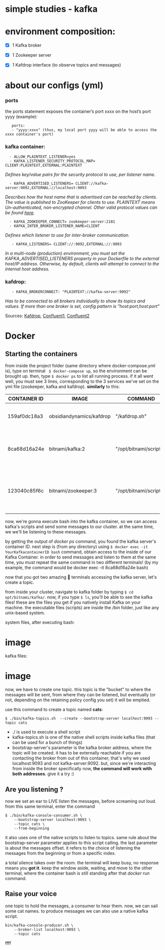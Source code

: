 # simple studies - kafka

# environment composition:
- [x] 1 Kafka broker
- [x] 1 Zookeeper server
- [x] 1 Kafdrop interface (to observe topics and messages)


# about our configs (yml)
### ports
  the ports statement exposes the container’s port xxxx on the host’s port yyyy (example):
  ```
     ports:
     - "yyyy:xxxx" (thus, my local port yyyy will be able to access the xxxx container's port)
   ```

### kafka container:
  ```
    - ALLOW_PLAINTEXT_LISTENER=yes
    - KAFKA_LISTENER_SECURITY_PROTOCOL_MAP= CLIENT:PLAINTEXT,EXTERNAL:PLAINTEXT     
   ```
  
  *Defines key/value pairs for the security protocol to use, per listener name.*
  ```
    - KAFKA_ADVERTISED_LISTENERS= CLIENT://kafka-server:9092,EXTERNAL://localhost:9093
   ```
  *Describes how the host name that is advertised can be reached by clients. The value is published to ZooKeeper for clients to use. PLAINTEXT means Un-authenticated, non-encrypted channel. Other valid protocol values can be found [here](https://kafka.apache.org/11/javadoc/org/apache/kafka/common/security/auth/SecurityProtocol.html).*
  ```
    - KAFKA_ZOOKEEPER_CONNECT= zookeeper-server:2181
    - KAFKA_INTER_BROKER_LISTENER_NAME=CLIENT
   ```
  *Defines which listener to use for inter-broker communication.* 
  ```
     - KAFKA_LISTENERS= CLIENT://:9092,EXTERNAL://:9093
   ```
  *In a multi-node (production) environment, you must set the KAFKA_ADVERTISED_LISTENERS property in your Dockerfile to the external host/IP address. Otherwise, by default, clients will attempt to connect to the internal host address.*

### kafdrop:
  ```
     - KAFKA_BROKERCONNECT: "PLAINTEXT://kafka-server:9092"
   ```
   *Has to be connected to all brokers individually to show its topics and values. If more than one broker is set, config pattern is "host:port,host:port"*

   Sources: 
   [Kafdrop](https://github.com/obsidiandynamics/kafdrop), [Confluent1](https://docs.confluent.io/platform/current/kafka/multi-node.html#), [Confluent2](https://docs.confluent.io/platform/current/installation/docker/config-reference.html)
# Docker
## Starting the containers

from inside the project folder (same directory where docker-compose.yml is), type on terminal ` $ docker-compose up`, so the environment can be brought up. 
then, type `$ docker ps` to list all running process. if it all went well, you must see 3 lines, corresponding to the 3 services we've set on the yml file (zookeeper, kafka and kafdrop). **similarly** to this:


| CONTAINER ID | IMAGE                    | COMMAND                | CREATED            | STATUS            | PORTS                                                                   | NAMES                    |
|--------------|--------------------------|------------------------|--------------------|-------------------|-------------------------------------------------------------------------|--------------------------|
| 159af0dc18a3 | obsidiandynamics/kafdrop | "/kafdrop.sh"          | About a minute ago | Up About a minute | 0.0.0.0:9000->9000/tcp, :::9000->9000/tcp                               | kafka_kafdrop_1          |
| 8ca68d16a24e | bitnami/kafka:2          | "/opt/bitnami/script…" | About a minute ago | Up About a minute | 0.0.0.0:9092-9093->9092-9093/tcp, :::9092-9093->9092-9093/tcp           | kafka_kafka-server_1     |
| 123040c85f6c | bitnami/zookeeper:3      | "/opt/bitnami/script…" | About a minute ago | Up About a minute | 2888/tcp, 3888/tcp, 0.0.0.0:2181->2181/tcp, :::2181->2181/tcp, 8080/tcp | kafka_zookeeper-server_1 |

now, we're gonna execute bash into the kafka container, so we can access kafka's scripts and send some messages to our cluster. at the same time, we we'll be listening to these messages.

by getting the output of *docker ps* command, you found the kafka server's container ID. next step is (from any directory) using `$ docker exec -it YourKafkacontainerID bash` command, obtain access to the inside of our Kafka Container. in order to send messages and listen to them at the same time, you must repeat the same command in two different terminals! (by my example, the command would be docker exec -it 8ca68d16a24e bash)

now that you got two amazing :ghost: terminals accessing the kafka server, let's create a topic.

from inside your cluster, navigate to kafka folder by typing `$ cd opt/bitnami/kafka/`. now, if you type `$ ls`, you'll be able to see the kafka files! these are the files you get if you natively install Kafka on your machine. the executable files (scripts) are inside the */bin* folder, just like any unix-based system.

system files, after executing bash:
# image

kafka files:

# image

now, we have to create one topic. this topic is the "bucket" to where the messages will be sent, from where they can be listened, but eventually (or not, depending on the retaining policy config you set) it will be emptied.

use this command to create a topic named **cats**:
```
$ ./bin/kafka-topics.sh  --create --bootstrap-server localhost:9093 --topic cats
```
- ./ is used to execute a shell script    
- kafka-topics.sh is one of the native shell scripts inside kafka files (that can be used for a bunch of things)
- bootstrap-server's parameter is the kafka broker address, where the topic will be created. it has to be externally reachable if you are contacting the broker from out of this container, that's why we used localhost:9093 and not kafka-server:9092. but, since we're interacting from inside the broker specifically now, **the command will work with both addresses**. give it a try :)


## Are you listening ?

now we set an ear to LIVE listen the messages, before screaming out loud. from this same terminal, enter the command
```
$ ./bin/kafka-console-consumer.sh \
    --bootstrap-server localhost:9093 \
    --topic cats \
    --from-beginning
```

it also uses one of the native scripts to listen to topics. same rule about the bootstrap-server parameter applies to this script calling. the last parameter is about the messages offset. it refers to the choice of listening the messages from the beginning or from a specific index.

a total silence takes over the room. the terminal will keep busy, no response means you **got it**. keep the window aside, waiting, and move to the other terminal, where the container bash is still standing after that *docker run* command.

## Raise your voice

one topic to hold the messages, a consumer to hear them. now, we can sail some cat names. to produce messages we can also use a native kafka script. 
```
bin/kafka-console-producer.sh \
    --broker-list localhost:9093 \
    --topic cats
```

ffff
